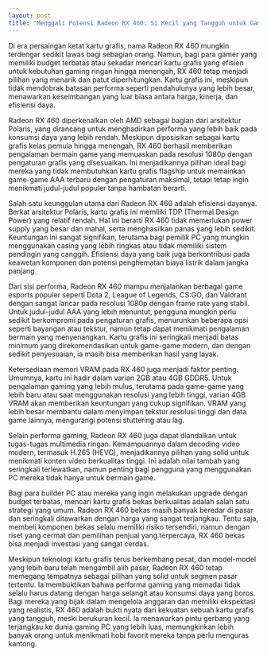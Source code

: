 ```yaml
---
layout: post
title: "Menggali Potensi Radeon RX 460: Si Kecil yang Tangguh untuk Gamer Budget"
---
```


Di era persaingan ketat kartu grafis, nama Radeon RX 460 mungkin terdengar sedikit lawas bagi sebagian orang. Namun, bagi para gamer yang memiliki budget terbatas atau sekadar mencari kartu grafis yang efisien untuk kebutuhan gaming ringan hingga menengah, RX 460 tetap menjadi pilihan yang menarik dan patut diperhitungkan. Kartu grafis ini, meskipun tidak mendobrak batasan performa seperti pendahulunya yang lebih besar, menawarkan keseimbangan yang luar biasa antara harga, kinerja, dan efisiensi daya.

Radeon RX 460 diperkenalkan oleh AMD sebagai bagian dari arsitektur Polaris, yang dirancang untuk menghadirkan performa yang lebih baik pada konsumsi daya yang lebih rendah. Meskipun diposisikan sebagai kartu grafis kelas pemula hingga menengah, RX 460 berhasil memberikan pengalaman bermain game yang memuaskan pada resolusi 1080p dengan pengaturan grafis yang disesuaikan. Ini menjadikannya pilihan ideal bagi mereka yang tidak membutuhkan kartu grafis flagship untuk memainkan game-game AAA terbaru dengan pengaturan maksimal, tetapi tetap ingin menikmati judul-judul populer tanpa hambatan berarti.

Salah satu keunggulan utama dari Radeon RX 460 adalah efisiensi dayanya. Berkat arsitektur Polaris, kartu grafis ini memiliki TDP (Thermal Design Power) yang relatif rendah. Hal ini berarti RX 460 tidak memerlukan power supply yang besar dan mahal, serta menghasilkan panas yang lebih sedikit. Keuntungan ini sangat signifikan, terutama bagi pemilik PC yang mungkin menggunakan casing yang lebih ringkas atau tidak memiliki sistem pendingin yang canggih. Efisiensi daya yang baik juga berkontribusi pada keawetan komponen dan potensi penghematan biaya listrik dalam jangka panjang.

Dari sisi performa, Radeon RX 460 mampu menjalankan berbagai game esports populer seperti Dota 2, League of Legends, CS:GO, dan Valorant dengan sangat lancar pada resolusi 1080p dengan frame rate yang stabil. Untuk judul-judul AAA yang lebih menuntut, pengguna mungkin perlu sedikit berkompromi pada pengaturan grafis, menurunkan beberapa opsi seperti bayangan atau tekstur, namun tetap dapat menikmati pengalaman bermain yang menyenangkan. Kartu grafis ini seringkali menjadi batas minimum yang direkomendasikan untuk game-game modern, dan dengan sedikit penyesuaian, ia masih bisa memberikan hasil yang layak.

Ketersediaan memori VRAM pada RX 460 juga menjadi faktor penting. Umumnya, kartu ini hadir dalam varian 2GB atau 4GB GDDR5. Untuk pengalaman gaming yang lebih mulus, terutama pada game-game yang lebih baru atau saat menggunakan resolusi yang lebih tinggi, varian 4GB VRAM akan memberikan keuntungan yang cukup signifikan. VRAM yang lebih besar membantu dalam menyimpan tekstur resolusi tinggi dan data game lainnya, mengurangi potensi stuttering atau lag.

Selain performa gaming, Radeon RX 460 juga dapat diandalkan untuk tugas-tugas multimedia ringan. Kemampuannya dalam decoding video modern, termasuk H.265 (HEVC), menjadikannya pilihan yang solid untuk menikmati konten video berkualitas tinggi. Ini adalah nilai tambah yang seringkali terlewatkan, namun penting bagi pengguna yang menggunakan PC mereka tidak hanya untuk bermain game.

Bagi para builder PC atau mereka yang ingin melakukan upgrade dengan budget terbatas, mencari kartu grafis bekas berkualitas adalah salah satu strategi yang umum. Radeon RX 460 bekas masih banyak beredar di pasar dan seringkali ditawarkan dengan harga yang sangat terjangkau. Tentu saja, membeli komponen bekas selalu memiliki risiko tersendiri, namun dengan riset yang cermat dan pemilihan penjual yang terpercaya, RX 460 bekas bisa menjadi investasi yang sangat cerdas.

Meskipun teknologi kartu grafis terus berkembang pesat, dan model-model yang lebih baru telah mengambil alih pasar, Radeon RX 460 tetap memegang tempatnya sebagai pilihan yang solid untuk segmen pasar tertentu. Ia membuktikan bahwa performa gaming yang memadai tidak selalu harus datang dengan harga selangit atau konsumsi daya yang boros. Bagi mereka yang bijak dalam mengelola anggaran dan memiliki ekspektasi yang realistis, RX 460 adalah bukti nyata dari kekuatan sebuah kartu grafis yang tangguh, meski berukuran kecil. Ia menawarkan pintu gerbang yang terjangkau ke dunia gaming PC yang lebih luas, memungkinkan lebih banyak orang untuk menikmati hobi favorit mereka tanpa perlu menguras kantong.
